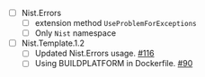 - [ ] Nist.Errors <VERSION>
    - [ ] extension method `UseProblemForExceptions`
    - [ ] Only `Nist` namespace
- [ ] Nist.Template.1.2
    - [ ] Updated Nist.Errors usage. [#116](https://github.com/astorDev/nist/issues/116)
    - [ ] Using BUILDPLATFORM in Dockerfile. [#90](https://github.com/astorDev/nist/issues/90)
